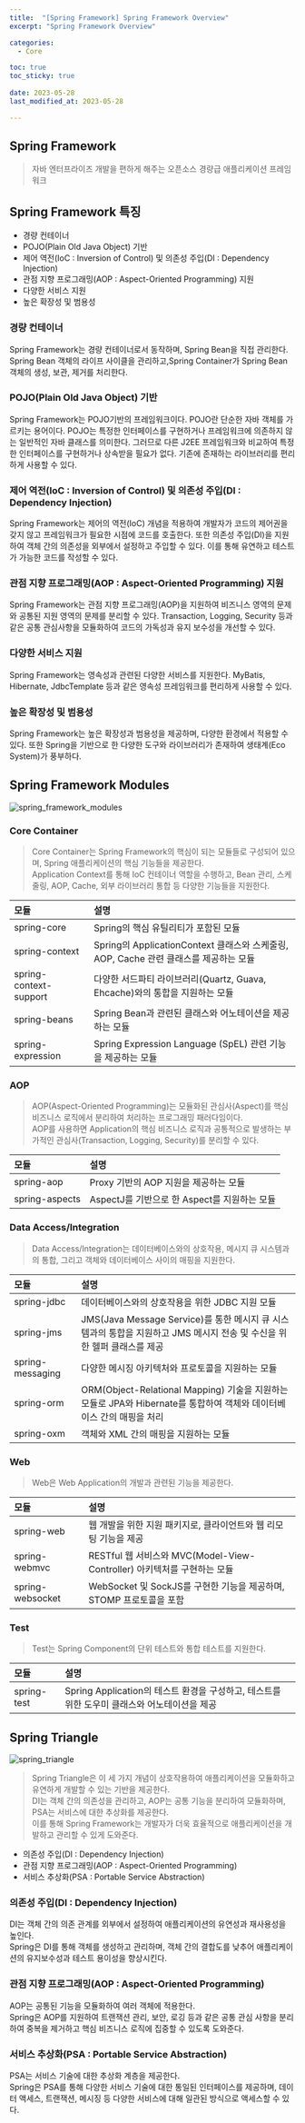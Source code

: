 ```yaml
---
title:  "[Spring Framework] Spring Framework Overview" 
excerpt: "Spring Framework Overview"

categories:
  - Core

toc: true
toc_sticky: true
 
date: 2023-05-28
last_modified_at: 2023-05-28

---
```

## Spring Framework
> 자바 엔터프라이즈 개발을 편하게 해주는 오픈소스 경량급 애플리케이션 프레임워크

## Spring Framework 특징
- 경량 컨테이너
- POJO(Plain Old Java Object) 기반
- 제어 역전(IoC : Inversion of Control) 및 의존성 주입(DI : Dependency Injection)
- 관점 지향 프로그래밍(AOP : Aspect-Oriented Programming) 지원
- 다양한 서비스 지원
- 높은 확장성 및 범용성

### 경량 컨테이너
Spring Framework는 경량 컨테이너로서 동작하며, Spring Bean을 직접 관리한다.
Spring Bean 객체의 라이프 사이클을 관리하고,Spring Container가 Spring Bean 객체의 생성, 보관, 제거를 처리한다.

### POJO(Plain Old Java Object) 기반
Spring Framework는 POJO기반의 프레임워크이다. POJO란 단순한 자바 객체를 가르키는 용어이다.
POJO는 특정한 인터페이스를 구현하거나 프레임워크에 의존하지 않는 일반적인 자바 클래스를 의미한다.
그러므로 다른 J2EE 프레임워크와 비교하여 특정한 인터페이스를 구현하거나 상속받을 필요가 없다.
기존에 존재하는 라이브러리를 편리하게 사용할 수 있다.

### 제어 역전(IoC : Inversion of Control) 및 의존성 주입(DI : Dependency Injection)
Spring Framework는 제어의 역전(IoC) 개념을 적용하여 개발자가 코드의 제어권을 갖지 않고 프레임워크가 필요한 시점에 코드를 호출한다.
또한 의존성 주입(DI)을 지원하여 객체 간의 의존성을 외부에서 설정하고 주입할 수 있다. 
이를 통해 유연하고 테스트가 가능한 코드를 작성할 수 있다.

### 관점 지향 프로그래밍(AOP : Aspect-Oriented Programming) 지원
Spring Framework는 관점 지향 프로그래밍(AOP)을 지원하여 비즈니스 영역의 문제와 공통된 지원 영역의 문제를 분리할 수 있다.
Transaction, Logging, Security 등과 같은 공통 관심사항을 모듈화하여 코드의 가독성과 유지 보수성을 개선할 수 있다.

### 다양한 서비스 지원
Spring Framework는 영속성과 관련된 다양한 서비스를 지원한다.
MyBatis, Hibernate, JdbcTemplate 등과 같은 영속성 프레임워크를 편리하게 사용할 수 있다.

### 높은 확장성 및 범용성
Spring Framework는 높은 확장성과 범용성을 제공하며, 다양한 환경에서 적용할 수 있다.
또한 Spring을 기반으로 한 다양한 도구와 라이브러리가 존재하여 생태계(Eco System)가 풍부하다.


## Spring Framework Modules
![spring_framework_modules](/assets/images/file/spring_framework_modules.png)

### Core Container
> Core Container는 Spring Framework의 핵심이 되는 모듈들로 구성되어 있으며, Spring 애플리케이션의 핵심 기능들을 제공한다.  
> Application Context를 통해 IoC 컨테이너 역할을 수행하고, Bean 관리, 스케줄링, AOP, Cache, 외부 라이브러리 통합 등 다양한 기능들을 지원한다.

| 모듈                     | 설명                                                               |
|:-----------------------|:-----------------------------------------------------------------|
| spring-core            | Spring의 핵심 유틸리티가 포함된 모듈                                          |
| spring-context         | Spring의 ApplicationContext 클래스와 스케줄링, AOP, Cache 관련 클래스를 제공하는 모듈 |
| spring-context-support | 다양한 서드파티 라이브러리(Quartz, Guava, Ehcache)와의 통합을 지원하는 모듈             |
| spring-beans           | Spring Bean과 관련된 클래스와 어노테이션을 제공하는 모듈                             |
| spring-expression      | Spring Expression Language (SpEL) 관련 기능을 제공하는 모듈                 |

### AOP
> AOP(Aspect-Oriented Programming)는 모듈화된 관심사(Aspect)를 핵심 비즈니스 로직에서 분리하여 처리하는 프로그래밍 패러다임이다.  
> AOP를 사용하면 Application의 핵심 비즈니스 로직과 공통적으로 발생하는 부가적인 관심사(Transaction, Logging, Security)를 분리할 수 있다.

| 모듈             | 설명                              |
|:---------------|:--------------------------------|
| spring-aop     | Proxy 기반의 AOP 지원을 제공하는 모듈       |
| spring-aspects | AspectJ를 기반으로 한 Aspect를 지원하는 모듈 |

### Data Access/Integration
> Data Access/Integration는 데이터베이스와의 상호작용, 메시지 큐 시스템과의 통합, 그리고 객체와 데이터베이스 사이의 매핑을 지원한다.

| 모듈               | 설명                                                                                    |
|:-----------------|:--------------------------------------------------------------------------------------|
| spring-jdbc      | 데이터베이스와의 상호작용을 위한 JDBC 지원 모듈                                                          |
| spring-jms       | JMS(Java Message Service)를 통한 메시지 큐 시스템과의 통합을 지원하고 JMS 메시지 전송 및 수신을 위한 헬퍼 클래스를 제공     |
| spring-messaging | 다양한 메시징 아키텍처와 프로토콜을 지원하는 모듈                                                           |
| spring-orm       | ORM(Object-Relational Mapping) 기술을 지원하는 모듈로 JPA와 Hibernate를 통합하여 객체와 데이터베이스 간의 매핑을 처리 |
| spring-oxm       | 객체와 XML 간의 매핑을 지원하는 모듈                                                                |

### Web
> Web은 Web Application의 개발과 관련된 기능을 제공한다.

| 모듈               | 설명                                                      |
|:-----------------|:--------------------------------------------------------|
| spring-web       | 웹 개발을 위한 지원 패키지로, 클라이언트와 웹 리모팅 기능을 제공                   |
| spring-webmvc    | RESTful 웹 서비스와 MVC(Model-View-Controller) 아키텍처를 구현하는 모듈 |
| spring-websocket | WebSocket 및 SockJS를 구현한 기능을 제공하며, STOMP 프로토콜을 포함        |

### Test
> Test는 Spring Component의 단위 테스트와 통합 테스트를 지원한다.

| 모듈               | 설명                                                           |
|:-----------------|:-------------------------------------------------------------|
| spring-test      | Spring Application의 테스트 환경을 구성하고, 테스트를 위한 도우미 클래스와 어노테이션을 제공 |

## Spring Triangle
![spring_triangle](/assets/images/file/spring_triangle.png)

> Spring Triangle은 이 세 가지 개념이 상호작용하여 애플리케이션을 모듈화하고 유연하게 개발할 수 있는 기반을 제공한다.  
> DI는 객체 간의 의존성을 관리하고, AOP는 공통 기능을 분리하여 모듈화하며, PSA는 서비스에 대한 추상화를 제공한다.  
> 이를 통해 Spring Framework는 개발자가 더욱 효율적으로 애플리케이션을 개발하고 관리할 수 있게 도와준다.

- 의존성 주입(DI : Dependency Injection)
- 관점 지향 프로그래밍(AOP : Aspect-Oriented Programming)
- 서비스 추상화(PSA : Portable Service Abstraction)

### 의존성 주입(DI : Dependency Injection)
DI는 객체 간의 의존 관계를 외부에서 설정하여 애플리케이션의 유연성과 재사용성을 높인다.  
Spring은 DI를 통해 객체를 생성하고 관리하며, 객체 간의 결합도를 낮추어 애플리케이션의 유지보수성과 테스트 용이성을 향상시킨다.

### 관점 지향 프로그래밍(AOP : Aspect-Oriented Programming)
AOP는 공통된 기능을 모듈화하여 여러 객체에 적용한다.  
Spring은 AOP를 지원하여 트랜잭션 관리, 보안, 로깅 등과 같은 공통 관심 사항을 분리하여 중복을 제거하고 핵심 비즈니스 로직에 집중할 수 있도록 도와준다.

### 서비스 추상화(PSA : Portable Service Abstraction)
PSA는 서비스 기술에 대한 추상화 계층을 제공한다.  
Spring은 PSA를 통해 다양한 서비스 기술에 대한 통일된 인터페이스를 제공하며, 데이터 액세스, 트랜잭션, 메시징 등 다양한 서비스에 대해 일관된 방식으로 액세스할 수 있다.
